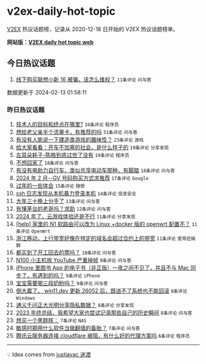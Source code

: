 # v2ex-daily-hot-topic

[V2EX](https://www.v2ex.com/) 热议话题榜，记录从 2020-12-18 日开始的 V2EX 热议话题榜单。

**网站版：[V2EX daily hot topic web](https://boojack.github.io/v2ex-daily-hot-topic-web/)**

## 今日热议话题

<!-- TODAY BEGIN -->

1. [线下购买联想小新 16 被骗，该怎么维权？](https://www.v2ex.com/t/1015462) `11条评论` `问与答`

数据更新于 2024-02-13 01:58:11

<!-- TODAY END -->

### 昨日热议话题

<!-- YESTERDAY BEGIN -->

1. [技术人的目标和终点在哪里?](https://www.v2ex.com/t/1015421) `34条评论` `程序员`
1. [想给老父亲半个流量卡，有推荐的吗](https://www.v2ex.com/t/1015388) `31条评论` `问与答`
1. [有没有人能说一下建造类游戏的趣味性？](https://www.v2ex.com/t/1015401) `23条评论` `游戏`
1. [给大家看看：开车不加塞的社会，是什么样子的](https://www.v2ex.com/t/1015409) `19条评论` `分享发现`
1. [左耳朵耗子-陈皓到底过世了没有](https://www.v2ex.com/t/1015407) `19条评论` `程序员`
1. [不想回家了](https://www.v2ex.com/t/1015395) `18条评论` `问与答`
1. [有没有电助力自行车，类似共享电动车那种，有脚踏](https://www.v2ex.com/t/1015400) `18条评论` `问与答`
1. [2024 年 2 月--GV 号码购买方式求推荐](https://www.v2ex.com/t/1015419) `17条评论` `Google`
1. [过年的一些体会](https://www.v2ex.com/t/1015439) `15条评论` `随想`
1. [ssh 日志发现从本机暴力登录本机](https://www.v2ex.com/t/1015418) `14条评论` `信息安全`
1. [大年三十晚上分手了](https://www.v2ex.com/t/1015429) `13条评论` `问与答`
1. [有懂茅台的老哥吗？求助](https://www.v2ex.com/t/1015410) `12条评论` `问与答`
1. [2024 年了，云游戏体验还是不行](https://www.v2ex.com/t/1015449) `11条评论` `分享发现`
1. [[help] 家里的 N1 软路由可以改为 Linux +docker 版的 openwrt 配置不？](https://www.v2ex.com/t/1015389) `11条评论` `OpenWrt`
1. [浙江移动，上行带宽好像在特定的域名会超过合约上的带宽](https://www.v2ex.com/t/1015386) `11条评论` `宽带症候群`
1. [都买到了开工回去的票吗？](https://www.v2ex.com/t/1015428) `10条评论` `问与答`
1. [N100 小主机放 YouTube 严重掉帧](https://www.v2ex.com/t/1015434) `9条评论` `问与答`
1. [iPhone 里图书 App 的电子书（非正版）一夜之间不见了，并且不与 Mac 同步了，有遇到的吗？](https://www.v2ex.com/t/1015394) `9条评论` `iPhone`
1. [宝宝需要喝三段奶粉吗？](https://www.v2ex.com/t/1015387) `9条评论` `问与答`
1. [倒大霉了， win11.dev 更新 26052 后，既进不了系统也不能回滚](https://www.v2ex.com/t/1015426) `8条评论` `Windows`
1. [通义千问正大光明分享隐私数据？](https://www.v2ex.com/t/1015417) `8条评论` `分享发现`
1. [2023 年终总结，我希望大家也尝试记录那些自己的历史瞬间](https://www.v2ex.com/t/1015416) `8条评论` `问与答`
1. [想买一个黑群晖：](https://www.v2ex.com/t/1015414) `7条评论` `NAS`
1. [敏感时期用什么软件当做翻墙的备胎？](https://www.v2ex.com/t/1015423) `7条评论` `问与答`
1. [腾讯云服务器连接 cloudflare 被阻，有什么好的代理方案吗](https://www.v2ex.com/t/1015453) `6条评论` `程序员`

<!-- YESTERDAY END -->

---

💡 Idea comes from [justjavac 迷渡](https://github.com/justjavac/)
